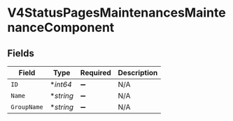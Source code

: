 # V4StatusPagesMaintenancesMaintenanceComponent


## Fields

| Field              | Type               | Required           | Description        |
| ------------------ | ------------------ | ------------------ | ------------------ |
| `ID`               | **int64*           | :heavy_minus_sign: | N/A                |
| `Name`             | **string*          | :heavy_minus_sign: | N/A                |
| `GroupName`        | **string*          | :heavy_minus_sign: | N/A                |